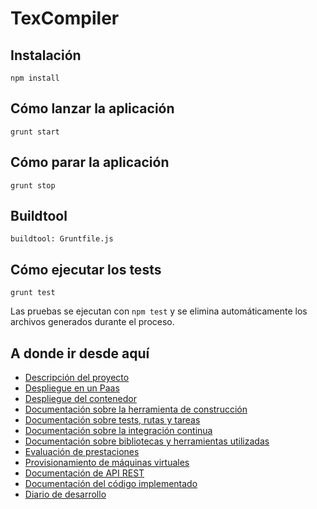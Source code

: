 <!-- home.md -->

# TexCompiler

## Instalación
```
npm install 
```

## Cómo lanzar la aplicación
```
grunt start
```

## Cómo parar la aplicación
```
grunt stop
```

## Buildtool
```
buildtool: Gruntfile.js
```


## Cómo ejecutar los tests
```
grunt test
```
Las pruebas se ejecutan con `npm test` y se elimina automáticamente los archivos generados durante el proceso.

## A donde ir desde aquí

* [Descripción del proyecto](descripcion.md)
* [Despliegue en un Paas](paas.md)
* [Despliegue del contenedor](docker.md)
* [Documentación sobre la herramienta de construcción](tools_construccion.md)
* [Documentación sobre tests, rutas y tareas](tests.md)
* [Documentación sobre la integración continua](integracion_continua.md)
* [Documentación sobre bibliotecas y herramientas utilizadas](bibtools.md)
* [Evaluación de prestaciones](eleccion_so.md)
* [Provisionamiento de máquinas virtuales](provisionamiento.md)
* [Documentación de API REST](https://victorperalta93.github.io/IV-Proyecto/apidoc/index.html)
* [Documentación del código implementado](https://victorperalta93.github.io/IV-Proyecto/docco/Gruntfile.html)
* [Diario de desarrollo](diario.md)